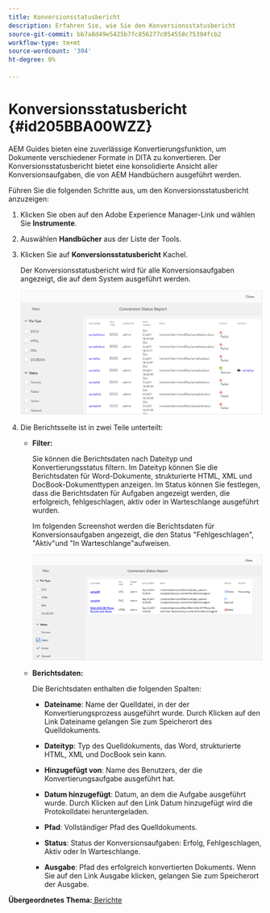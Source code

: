 ```yaml
---
title: Konversionsstatusbericht
description: Erfahren Sie, wie Sie den Konversionsstatusbericht
source-git-commit: bb7a8d49e5425b7fc856277c054558c75394fcb2
workflow-type: tm+mt
source-wordcount: '304'
ht-degree: 0%

---
```



# Konversionsstatusbericht {#id205BBA00WZZ}

AEM Guides bieten eine zuverlässige Konvertierungsfunktion, um Dokumente verschiedener Formate in DITA zu konvertieren. Der Konversionsstatusbericht bietet eine konsolidierte Ansicht aller Konversionsaufgaben, die von AEM Handbüchern ausgeführt werden.

Führen Sie die folgenden Schritte aus, um den Konversionsstatusbericht anzuzeigen:

1. Klicken Sie oben auf den Adobe Experience Manager-Link und wählen Sie **Instrumente**.

1. Auswählen **Handbücher** aus der Liste der Tools.

1. Klicken Sie auf **Konversionsstatusbericht** Kachel.

   Der Konversionsstatusbericht wird für alle Konversionsaufgaben angezeigt, die auf dem System ausgeführt werden.

   ![](images/conversion-status-report.png)

1. Die Berichtsseite ist in zwei Teile unterteilt:

   - **Filter:**

      Sie können die Berichtsdaten nach Dateityp und Konvertierungsstatus filtern. Im Dateityp können Sie die Berichtsdaten für Word-Dokumente, strukturierte HTML, XML und DocBook-Dokumenttypen anzeigen. Im Status können Sie festlegen, dass die Berichtsdaten für Aufgaben angezeigt werden, die erfolgreich, fehlgeschlagen, aktiv oder in Warteschlange ausgeführt wurden.

      Im folgenden Screenshot werden die Berichtsdaten für Konversionsaufgaben angezeigt, die den Status &quot;Fehlgeschlagen&quot;, &quot;Aktiv&quot;und &quot;In Warteschlange&quot;aufweisen.

      ![](images/conversion-report-failed-active-queued.png)

   - **Berichtsdaten:**

      Die Berichtsdaten enthalten die folgenden Spalten:

      - **Dateiname**: Name der Quelldatei, in der der Konvertierungsprozess ausgeführt wurde. Durch Klicken auf den Link Dateiname gelangen Sie zum Speicherort des Quelldokuments.

      - **Dateityp**: Typ des Quelldokuments, das Word, strukturierte HTML, XML und DocBook sein kann.

      - **Hinzugefügt von**: Name des Benutzers, der die Konvertierungsaufgabe ausgeführt hat.

      - **Datum hinzugefügt**: Datum, an dem die Aufgabe ausgeführt wurde. Durch Klicken auf den Link Datum hinzugefügt wird die Protokolldatei heruntergeladen.

      - **Pfad**: Vollständiger Pfad des Quelldokuments.

      - **Status**: Status der Konversionsaufgaben: Erfolg, Fehlgeschlagen, Aktiv oder In Warteschlange.

      - **Ausgabe**: Pfad des erfolgreich konvertierten Dokuments. Wenn Sie auf den Link Ausgabe klicken, gelangen Sie zum Speicherort der Ausgabe.


**Übergeordnetes Thema:**[ Berichte](reports-intro.md)

